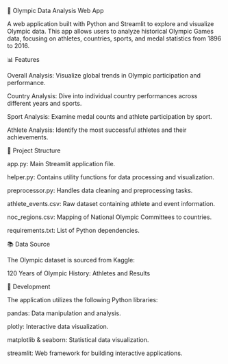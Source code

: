 🏅 Olympic Data Analysis Web App

A web application built with Python and Streamlit to explore and visualize Olympic data. This app allows users to analyze historical Olympic Games data, focusing on athletes, countries, sports, and medal statistics from 1896 to 2016.

📊 Features

Overall Analysis: Visualize global trends in Olympic participation and performance.

Country Analysis: Dive into individual country performances across different years and sports.

Sport Analysis: Examine medal counts and athlete participation by sport.

Athlete Analysis: Identify the most successful athletes and their achievements.

📁 Project Structure

app.py: Main Streamlit application file.

helper.py: Contains utility functions for data processing and visualization.

preprocessor.py: Handles data cleaning and preprocessing tasks.

athlete_events.csv: Raw dataset containing athlete and event information.

noc_regions.csv: Mapping of National Olympic Committees to countries.

requirements.txt: List of Python dependencies.

📚 Data Source

The Olympic dataset is sourced from Kaggle:

120 Years of Olympic History: Athletes and Results

🧪 Development

The application utilizes the following Python libraries:

pandas: Data manipulation and analysis.

plotly: Interactive data visualization.

matplotlib & seaborn: Statistical data visualization.

streamlit: Web framework for building interactive applications.
